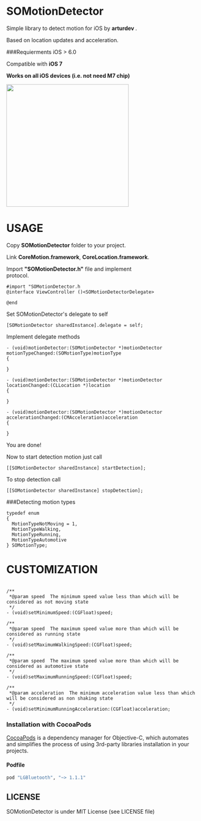 SOMotionDetector
================

Simple library to detect motion for iOS by <b> arturdev </b>.

Based on location updates and acceleration.

###Requierments
iOS > 6.0 

Compatible with <b>iOS 7</b>

<b>Works on all iOS devices (i.e. not need M7 chip)</b>

<img src="https://raw.github.com/SocialObjects-Software/SOMotionDetector/master/MotionDetection/screenshot.PNG" width=320>


USAGE
=====
Copy <b>SOMotionDetector</b> folder to your project.

Link <b>CoreMotion.framework</b>, <b>CoreLocation.framework</b>.

Import <b>"SOMotionDetector.h"</b> file and implement <br><SOMotionDetectorDelegate></b> protocol.

```ObjC
#import "SOMotionDetector.h
@interface ViewController ()<SOMotionDetectorDelegate>

@end
```

Set SOMotionDetector's delegate to self
```ObjC
[SOMotionDetector sharedInstance].delegate = self;
```

Implement delegate methods 
```ObjC
- (void)motionDetector:(SOMotionDetector *)motionDetector motionTypeChanged:(SOMotionType)motionType
{

}

- (void)motionDetector:(SOMotionDetector *)motionDetector locationChanged:(CLLocation *)location
{

}

- (void)motionDetector:(SOMotionDetector *)motionDetector accelerationChanged:(CMAcceleration)acceleration
{
    
}
```

You are done! 

Now to start detection motion just call
```ObjC 
[[SOMotionDetector sharedInstance] startDetection];
```

To stop detection call
```ObjC 
[[SOMotionDetector sharedInstance] stopDetection];
```  

###Detecting motion types
```ObjC
typedef enum
{
  MotionTypeNotMoving = 1,
  MotionTypeWalking,
  MotionTypeRunning,
  MotionTypeAutomotive
} SOMotionType;
```

CUSTOMIZATION
=============
```ObjC

/**
 *@param speed  The minimum speed value less than which will be considered as not moving state
 */
- (void)setMinimumSpeed:(CGFloat)speed;

/**
 *@param speed  The maximum speed value more than which will be considered as running state
 */
- (void)setMaximumWalkingSpeed:(CGFloat)speed;

/**
 *@param speed  The maximum speed value more than which will be considered as automotive state
 */
- (void)setMaximumRunningSpeed:(CGFloat)speed;

/**
 *@param acceleration  The minimum acceleration value less than which will be considered as non shaking state
 */
- (void)setMinimumRunningAcceleration:(CGFloat)acceleration;

```

### Installation with CocoaPods

[CocoaPods](http://cocoapods.org) is a dependency manager for Objective-C, which automates and simplifies the process of using 3rd-party libraries installation in your projects.

#### Podfile

```ruby
pod "LGBluetooth", "~> 1.1.1"
```

<h2>LICENSE</h2>
SOMotionDetector is under MIT License (see LICENSE file)
